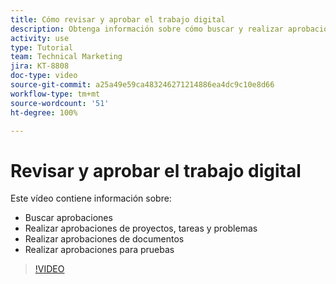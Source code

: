 ```yaml
---
title: Cómo revisar y aprobar el trabajo digital
description: Obtenga información sobre cómo buscar y realizar aprobaciones para proyectos, tareas, problemas, documentos y pruebas.
activity: use
type: Tutorial
team: Technical Marketing
jira: KT-8808
doc-type: video
source-git-commit: a25a49e59ca483246271214886ea4dc9c10e8d66
workflow-type: tm+mt
source-wordcount: '51'
ht-degree: 100%

---
```


# Revisar y aprobar el trabajo digital

Este vídeo contiene información sobre:

* Buscar aprobaciones
* Realizar aprobaciones de proyectos, tareas y problemas
* Realizar aprobaciones de documentos
* Realizar aprobaciones para pruebas

>[!VIDEO](https://video.tv.adobe.com/v/335108/?quality=12&learn=on)

<!---
learn more URLS
Approving work
Home area for Reviewers
Guides
Home overview for Reviewers
Issue page overview
--->